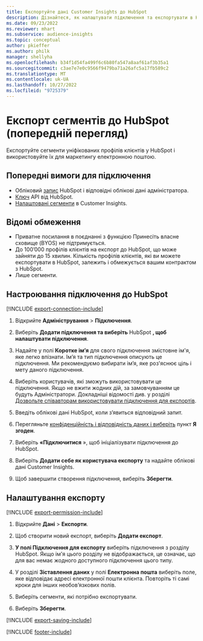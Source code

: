```yaml
---
title: Експортуйте дані Customer Insights до HubSpot
description: Дізнайтеся, як налаштувати підключення та експортувати в HubSpot.
ms.date: 09/23/2022
ms.reviewer: mhart
ms.subservice: audience-insights
ms.topic: conceptual
author: pkieffer
ms.author: philk
manager: shellyha
ms.openlocfilehash: b34f1d54fa499f6c6b80fa547a8aaf61af3b35a1
ms.sourcegitcommit: c3ae7e7e0c9566f9479ba71a26afc5a17fb589c2
ms.translationtype: MT
ms.contentlocale: uk-UA
ms.lasthandoff: 10/27/2022
ms.locfileid: "9725379"
---
```

# <a name="export-segments-to-hubspot-preview"></a>Експорт сегментів до HubSpot (попередній перегляд)

Експортуйте сегменти уніфікованих профілів клієнтів у HubSpot і використовуйте їх для маркетингу електронною поштою.

## <a name="prerequisites-for-a-connection"></a>Попередні вимоги для підключення

- Обліковий [запис](https://www.hubspot.com/) HubSpot і відповідні облікові дані адміністратора.
- [Ключ](https://knowledge.hubspot.com/Integrations/How-do-I-get-my-HubSpot-API-key) API від HubSpot.
- [Налаштовані сегменти](segments.md) в Customer Insights.

## <a name="known-limitations"></a>Відомі обмеження

- Приватне посилання в поєднанні з функцією Принесіть власне сховище (BYOS) не підтримується.
- До 100’000 профілів клієнтів на експорт до HubSpot, що може зайняти до 15 хвилин. Кількість профілів клієнтів, які ви можете експортувати в HubSpot, залежить і обмежується вашим контрактом з HubSpot.
- Лише сегменти.

## <a name="set-up-connection-to-hubspot"></a>Настроювання підключення до HubSpot

[!INCLUDE [export-connection-include](includes/export-connection-admn.md)]

1. Відкрийте **Адміністрування** > **Підключення**.

1. Виберіть **Додати підключення та виберіть** HubSpot **, щоб налаштувати підключення**.

1. Надайте у полі **Коротке ім’я** для свого підключення змістовне ім'я, яке легко впізнати. Ім’я та тип підключення описують це підключення. Ми рекомендуємо вибирати ім’я, яке роз'яснює ціль і мету даного підключення.

1. Виберіть користувачів, які зможуть використовувати це підключення. Якщо не вжити жодних дій, за замовчуванням це будуть Адміністратори. Докладніші відомості див. у розділі [Дозвольте співавторам використовувати підключення для експортів](connections.md#allow-contributors-to-use-a-connection-for-exports).

1. Введіть облікові дані HubSpot, коли з’явиться відповідний запит.

1. Перегляньте [конфіденційність і відповідність даних і виберіть](connections.md#data-privacy-and-compliance) пункт **Я згоден**.

1. Виберіть **«Підключитися** », щоб ініціалізувати підключення до HubSpot.

1. Виберіть **Додати себе як користувача експорту** та надайте облікові дані Customer Insights.

1. Щоб завершити створення підключення, виберіть **Зберегти**.

## <a name="configure-an-export"></a>Налаштування експорту

[!INCLUDE [export-permission-include](includes/export-permission.md)]

1. Відкрийте **Дані** > **Експорти**.

1. Щоб створити новий експорт, виберіть **Додати експорт**.

1. **У полі Підключення для експорту** виберіть підключення з розділу HubSpot. Якщо ім'я цього розділу не відображається, це означає, що для вас немає жодного доступного підключення цього типу.

1. У розділі **Зіставлення даних** у полі **Електронна пошта** виберіть поле, яке відповідає адресі електронної пошти клієнта. Повторіть ті самі кроки для інших необов’язкових полів.

1. Виберіть сегменти, які потрібно експортувати.

1. Виберіть **Зберегти**.

[!INCLUDE [export-saving-include](includes/export-saving.md)]

[!INCLUDE [footer-include](includes/footer-banner.md)]
